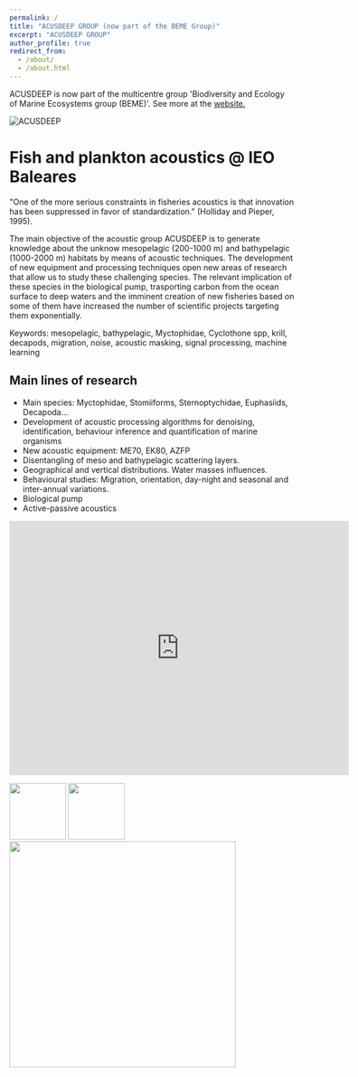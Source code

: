 ```yaml
---
permalink: /
title: "ACUSDEEP GROUP (now part of the BEME Group)"
excerpt: "ACUSDEEP GROUP"
author_profile: true
redirect_from: 
  - /about/
  - /about.html
---
```


ACUSDEEP is now part of the multicentre group 'Biodiversity and Ecology of Marine Ecosystems group (BEME)'. See more at the [website.](https://bemegroup.github.io/BEME/)

<img src="/images/centro-oceanografico-baleares-definicion-grupo-investigacion-acusdeep.jpg" alt="ACUSDEEP">


# Fish and plankton acoustics @ IEO Baleares





"One of the more serious constraints in fisheries acoustics is that innovation has been suppressed in favor of standardization." (Holliday and Pieper, 1995).

The main objective of the acoustic group ACUSDEEP is to generate knowledge about the unknow mesopelagic (200-1000 m) and bathypelagic (1000-2000 m)  habitats by means of acoustic techniques. The development of new equipment and processing techniques open new areas of research that allow us to study these challenging species. The relevant implication of these species in the biological pump, trasporting carbon from the ocean surface to deep waters and the imminent creation of new fisheries based on some of them have increased the number of scientific projects targeting them exponentially. 

Keywords: mesopelagic, bathypelagic, Myctophidae, Cyclothone spp, krill, decapods, migration, noise, acoustic masking, signal processing, machine learning


## Main lines of research

  * Main species: Myctophidae, Stomiiforms, Sternoptychidae, Euphasiids, Decapoda...
  * Development of acoustic processing algorithms for denoising, identification, behaviour inference and quantification of marine           organisms
  * New acoustic equipment: ME70, EK80, AZFP
  * Disentangling of meso and bathypelagic scattering layers.
  * Geographical and vertical distributions. Water masses influences.
  * Behavioural studies: Migration, orientation, day-night and seasonal and inter-annual variations.
  * Biological pump
  * Active-passive acoustics



<p>
  <iframe src="https://www.google.com/maps/embed?pb=!1m14!1m8!1m3!1d12305.224055888455!2d2.624423!3d39.552707!3m2!1i1024!2i768!4f13.1!3m3!1m2!1s0x0%3A0x859d518d82735362!2sCentro+Oceanogr%C3%A1fico+de+Baleares+-+Instituto+Espa%C3%B1ol+de+Oceanograf%C3%ADa!5e0!3m2!1ses!2ses!4v1556025388318!5m2!1ses!2ses" width="600" height="450" frameborder="0" style="border:0" allowfullscreen></iframe>
</p>

<p float="left">
  <img src="/images/LogoIEOgr.jpg"   width="100"/>  
  <img src="/images/logo-feder-trans.png"   width="100"/>
  <img src="/images/logo_ministerio.jpg"   width="400"/>  
  
</p>


